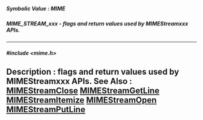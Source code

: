 ##### Symbolic Value : MIME
##### MIME_STREAM_xxx - flags and return values used by MIMEStreamxxx APIs.
---
##### #include <mime.h>
**Description :**
flags and return values used by MIMEStreamxxx APIs.
**See Also :**
[MIMEStreamClose](D:/md_files/MIMEStreamClose.md)
[MIMEStreamGetLine](D:/md_files/MIMEStreamGetLine.md)
[MIMEStreamItemize](D:/md_files/MIMEStreamItemize.md)
[MIMEStreamOpen](D:/md_files/MIMEStreamOpen.md)
[MIMEStreamPutLine](D:/md_files/MIMEStreamPutLine.md)
---
